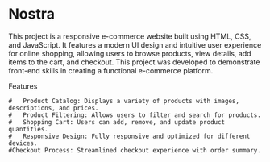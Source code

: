 # Nostra
This project is a responsive e-commerce website built using HTML, CSS, and JavaScript. It features a modern UI design and intuitive user experience for online shopping, allowing users to browse products, view details, add items to the cart, and checkout. This project was developed to demonstrate front-end skills in creating a functional e-commerce platform.

Features

	#	Product Catalog: Displays a variety of products with images, descriptions, and prices.
	#	Product Filtering: Allows users to filter and search for products.
	#	Shopping Cart: Users can add, remove, and update product quantities.
	#	Responsive Design: Fully responsive and optimized for different devices.
	#Checkout Process: Streamlined checkout experience with order summary.

